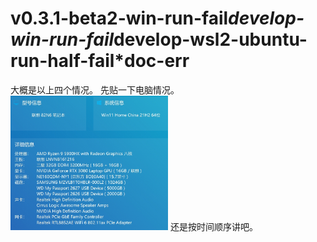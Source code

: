 # v0.3.1-beta2-win-run-fail*develop-win-run-fail*develop-wsl2-ubuntu-run-half-fail*doc-err
大概是以上四个情况。
先贴一下电脑情况。
<img src="https://github.com/shlin0415/TmpForIssues/blob/main/20250914-091657.jpg" style="width:50%;" alt="description" />
还是按时间顺序讲吧。

